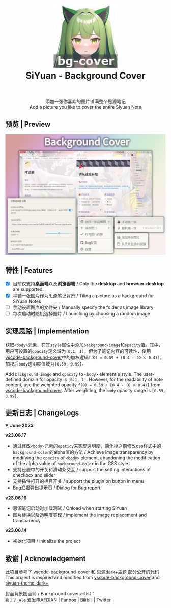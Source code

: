 <h1 align="center">
  <br>
    <img src="./icon.png" alt="logo" width="200">
  <br>
  SiYuan - Background Cover
  <br>
  <br>
</h1>

<p align="center">
添加一张你喜欢的图片铺满整个思源笔记
<br/>
Add a picture you like to cover the entire Siyuan Note
<br/>
</p>

## 预览 | Preview

![](preview.png)

## 特性 | Features

- [x] 目前仅支持**桌面端**以及**浏览器端** / Only the **desktop** and **browser-desktop** are supported.
- [x] 平铺一张图片作为思源笔记背景 / Tiling a picture as a background for SiYuan Notes
- [ ] 手动设置图库的文件夹 / Manually specify the folder as image library
- [ ] 每次启动时随机选择图片 / Launching by choosing a random image

## 实现思路 | Implementation

获取`<body>`元素，在其`style`属性中添加`background-image`和`opacity`值。其中，用户可设置的`opacity`定义域为`[0.1, 1]`。但为了笔记内容的可读性，使用[vscode-background-cover](https://github.com/AShujiao/vscode-background-cover)中的加权逻辑`f(O) = 0.59 + [0.4 - (O ⨉ 0.4)]`，加权后`body`透明度值域为`[0.59, 0.99]`。

Add `background-image` and `opacity` to `<body>` element's style. The user-defined domain for opacity is `[0.1, 1]`. However, for the readability of note content, use the weighted opacity `f(O) = 0.59 + [0.4 - (O ⨉ 0.4)]` from [vscode-background-cover](https://github.com/AShujiao/vscode-background-cover). After weighting, the `body` opacity range is `[0.59, 0.99]`.


## 更新日志 | ChangeLogs

<details open>
<summary><b>June 2023</b></summary>

**v23.06.17**

- 通过修改`<body>`元素的`opaticy`来实现透明度，简化掉之前修改css样式中的`background-color`的alpha值的方法 / Achieve image transparency by modifying the `opacity` of `<body>` element, abandoning the modification of the alpha value of `background-color` in the CSS style.
- 支持设置中的开关和滑动条交互 / support the setting interactions of checkbox and slider
- 支持插件打开的栏目开关 / support the plugin on button in menu
- Bug汇报弹出提示页 / Dialog for Bug report

**v23.06.16**

- 思源笔记启动时加载测试 / Onload when starting SiYuan
- 图片替换以及透明度实现 / implement the image replacement and transparency 

**v23.06.14**

- 初始化项目 / initialize the project

</details>

## 致谢 | Acknowledgement

此项目参考了 [vscode-background-cover](https://github.com/AShujiao/vscode-background-cover) 和 [思源dark+主题](https://github.com/Zuoqiu-Yingyi/siyuan-theme-dark-plus) 部分公开的代码    
This project is inspired and modified from [vscode-background-cover](https://github.com/AShujiao/vscode-background-cover) and [siyuan-theme-dark+](https://github.com/Zuoqiu-Yingyi/siyuan-theme-dark-plus)

封面背景图画师 / Background cover artist：    
`劉了了_Ale`  [爱发电AFDIAN](https://afdian.net/a/_LIAO) | [Fanbox](https://www.fanbox.cc/@ale) | [Bilibili](https://space.bilibili.com/3883010) | [Twitter](https://twitter.com/_LIAO)